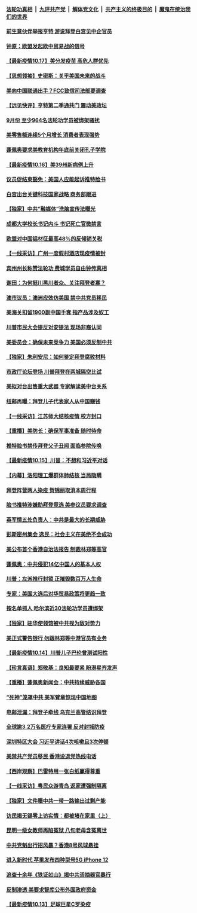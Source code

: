 ####  [法轮功真相](../../../../basic/blob/master/README.md?t=10171931) &nbsp;|&nbsp; [九评共产党](../../../../9ping.md/blob/master/README.md?t=10171931) &nbsp;|&nbsp; [解体党文化](../../../../jtdwh.md/blob/master/README.md?t=10171931)  &nbsp;|&nbsp; [共产主义的终极目的](../../../../gczydzjmd.md/blob/master/README.md?t=10171931) &nbsp;|&nbsp; [魔鬼在统治我们的世界](../../../../mgztzwmdsj.md/blob/master/README.md?t=10171931) 

#### [前生意伙伴举报亨特 游说拜登白宫见中企官员](../pages/nf4514/n12482193.md?t=10171931) 

#### [钟原：欧盟发起欧中贸易战的信号](../pages/nf4514/n12481915.md?t=10171931) 

#### [【最新疫情10.17】美分发疫苗 高危人群优先](../pages/nf4514/n12482194.md?t=10171931) 

#### [【思想领袖】史密斯：关乎美国未来的战斗](../pages/nf4514/n12420009.md?t=10171931) 

#### [美向中国联通出手？FCC致信司法部要调查](../pages/nf4514/n12481803.md?t=10171931) 

#### [【远见快评】亨特第二季通共门 震动美政坛](../pages/nf4514/n12481581.md?t=10171931) 

#### [9月份 至少964名法轮功学员被绑架骚扰](../pages/nf4514/n12480788.md?t=10171931) 

#### [美零售额连续5个月增长 消费者表现强势](../pages/nf4514/n12481308.md?t=10171931) 

#### [蓬佩奥要求美教育机构年底前关闭孔子学院](../pages/nf4514/n12481355.md?t=10171931) 

#### [【最新疫情10.16】美39州新病例上升](../pages/nf4514/n12479572.md?t=10171931) 

#### [议员促结束豁免：美国人应能起诉推特脸书](../pages/nf4514/n12481068.md?t=10171931) 

#### [白宫出台关键科技国家战略 商务部跟进](../pages/nf4514/n12480790.md?t=10171931) 

#### [【独家】中共“融媒体”洗脑宣传法曝光](../pages/nf4514/n12473966.md?t=10171931) 

#### [成都大学校长书记内斗 书记死亡官微禁言](../pages/nf4514/n12479897.md?t=10171931) 

#### [欧盟对中国铝材征最高48%的反倾销关税](../pages/nf4514/n12480504.md?t=10171931) 

#### [【一线采访】广州一度假村酒店现疫情被封](../pages/nf4514/n12480115.md?t=10171931) 

#### [宾州州长称赞法轮功 费城学员自由钟传真相](../pages/nf4514/n12474154.md?t=10171931) 

#### [谢田：为何挺川黑川者众、关注拜登者寡？](../pages/nf4514/n12478939.md?t=10171931) 

#### [澳市议员：澳洲应效仿美国 禁中共党员移民](../pages/nf4514/n12479877.md?t=10171931) 

#### [美海关扣留1900副中国手套 指产品涉及奴工](../pages/nf4514/n12479785.md?t=10171931) 

#### [川普市民大会提反对安提法 现场非裔认同](../pages/nf4514/n12479676.md?t=10171931) 

#### [美委员会：确保未来竞争力 美国必须反制中共](../pages/nf4514/n12478828.md?t=10171931) 

#### [【独家】朱利安尼：如何鉴定拜登腐败材料](../pages/nf4514/n12479119.md?t=10171931) 

#### [市政厅论坛登场 川普拜登在两城隔空比试](../pages/nf4514/n12478912.md?t=10171931) 

#### [美拟对台出售重大武器 专家解读美中台关系](../pages/nf4514/n12479030.md?t=10171931) 

#### [纽邮再曝：拜登儿子代表家人从中国赚钱](../pages/nf4514/n12478594.md?t=10171931) 

#### [【一线采访】江苏师大结核疫情 校方封口](../pages/nf4514/n12478583.md?t=10171931) 

#### [【重播】美防长：确保军事准备 随时待命](../pages/nf4514/n12478482.md?t=10171931) 

#### [推特脸书禁传拜登父子丑闻 面临参院传唤](../pages/nf4514/n12478779.md?t=10171931) 

#### [【最新疫情10.15】川普：不想和习近平对话](../pages/nf4514/n12476829.md?t=10171931) 

#### [【内幕】洛阳理工爆群体肺结核 当局隐瞒](../pages/nf4514/n12477779.md?t=10171931) 

#### [拜登阵营两人染疫 贺锦丽取消本周行程](../pages/nf4514/n12478545.md?t=10171931) 

#### [脸书推特涉嫌助拜登竞选 美参议员要求调查](../pages/nf4514/n12478343.md?t=10171931) 

#### [英军情五处负责人：中共是最大的长期威胁](../pages/nf4514/n12477639.md?t=10171931) 

#### [彭斯密州集会 选民：社会主义在美绝不会成功](../pages/nf4514/n12476969.md?t=10171931) 

#### [美公布首个香港自治法报告 制裁林郑等高官](../pages/nf4514/n12476203.md?t=10171931) 

#### [蓬佩奥：中共侵犯14亿中国人的基本人权](../pages/nf4514/n12476281.md?t=10171931) 

#### [川普：左派推行封锁 正摧毁数百万人生命](../pages/nf4514/n12476783.md?t=10171931) 

#### [专家：美国大选后对华贸易政策将更趋一致](../pages/nf4514/n12476728.md?t=10171931) 

#### [按名单抓人 哈尔滨近30法轮功学员遭绑架](../pages/nf4514/n12475870.md?t=10171931) 

#### [【独家】驻华使领馆被中共视为敌对势力](../pages/nf4514/n12471193.md?t=10171931) 

#### [美正式警告银行 勿跟林郑等中港官员有业务](../pages/nf4514/n12476157.md?t=10171931) 

#### [【最新疫情10.14】川普儿子巴伦曾测试阳性](../pages/nf4514/n12473675.md?t=10171931) 

#### [【珍言真语】郑敬基：良知最要紧 盼港星齐发声](../pages/nf4514/n12475459.md?t=10171931) 

#### [【重播】蓬佩奥新闻会：中共持续威胁各国](../pages/nf4514/n12475327.md?t=10171931) 

#### [“死神”笼罩中共 美军臂章惊现中国地图](../pages/nf4514/n12475694.md?t=10171931) 

#### [电邮泄漏：拜登子牵线 乌克兰高管结识拜登](../pages/nf4514/n12475395.md?t=10171931) 

#### [全球逾3.2万名医疗专家连署 反对封城防疫](../pages/nf4514/n12474870.md?t=10171931) 

#### [深圳特区大会 习近平讲话4次咳嗽且3次停顿](../pages/nf4514/n12474500.md?t=10171931) 

#### [美禁共产党员移民 香港设退党热线电话](../pages/nf4514/n12474127.md?t=10171931) 

#### [【西岸观察】巴雷特用一张白纸赢得尊重](../pages/nf4514/n12474304.md?t=10171931) 

#### [【一线采访】粤民众游青岛 返家遭强制隔离](../pages/nf4514/n12473548.md?t=10171931) 

#### [【独家】文件曝中共一带一路输出过剩产能](../pages/nf4514/n12458129.md?t=10171931) 

#### [访民揭无锡零上访实情：都被堵在家里（上）](../pages/nf4514/n12474020.md?t=10171931) 

#### [昆明一级女教师再陷冤狱 八旬老母含冤离世](../pages/nf4514/n12473279.md?t=10171931) 

#### [中共党魁出行招风暴？香港8号风球悬挂](../pages/nf4514/n12473785.md?t=10171931) 

#### [进入新时代 苹果发布四种型号5G iPhone 12](../pages/nf4514/n12471606.md?t=10171931) 

#### [追查十余年《铁证如山》揭中共活摘器官暴行](../pages/nf4514/n12470825.md?t=10171931) 

#### [反制渗透 美要求智库公布外国政府资金](../pages/nf4514/n12473298.md?t=10171931) 

#### [【最新疫情10.13】足球巨星C罗染疫](../pages/nf4514/n12471521.md?t=10171931) 

